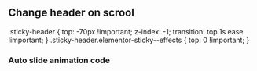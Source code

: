 ## Change header on scrool
.sticky-header {
   top: -70px !important;
   z-index: -1;
   transition: top 1s ease !important;
}
.sticky-header.elementor-sticky--effects {
    top: 0 !important;
}


### Auto slide animation code

